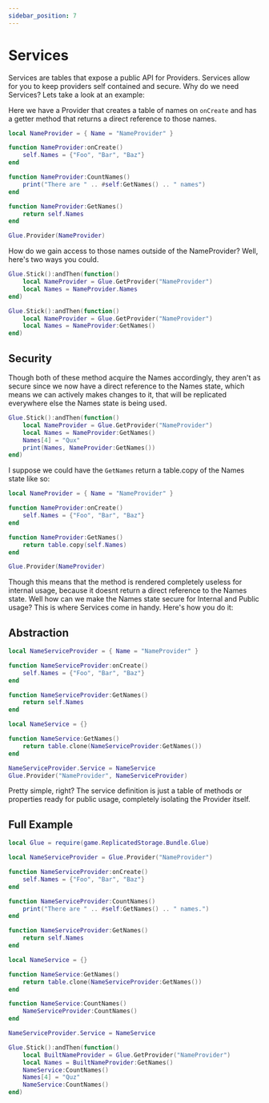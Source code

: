 ```yaml
---
sidebar_position: 7
---
```


# Services

Services are tables that expose a public API for Providers. Services allow for you to keep providers self contained and secure. Why do we need Services? Lets take a look at an example:
    
Here we have a Provider that creates a table of names on `onCreate` and has a getter method that returns a direct reference to those names.

```lua
local NameProvider = { Name = "NameProvider" }

function NameProvider:onCreate()
    self.Names = {"Foo", "Bar", "Baz"}
end

function NameProvider:CountNames()
    print("There are " .. #self:GetNames() .. " names")
end

function NameProvider:GetNames()
    return self.Names
end

Glue.Provider(NameProvider)
```
How do we gain access to those names outside of the NameProvider? Well, here's two ways you could.
```lua
Glue.Stick():andThen(function()
    local NameProvider = Glue.GetProvider("NameProvider")
    local Names = NameProvider.Names
end)
```
```lua
Glue.Stick():andThen(function()
    local NameProvider = Glue.GetProvider("NameProvider")
    local Names = NameProvider:GetNames()
end)
```
## Security
Though both of these method acquire the Names accordingly, they aren't as secure since we now have a direct reference to the Names state, which means we can actively makes changes to it, that will be replicated everywhere else the Names state is being used. 
```lua
Glue.Stick():andThen(function()
    local NameProvider = Glue.GetProvider("NameProvider")
    local Names = NameProvider:GetNames()
    Names[4] = "Qux"
    print(Names, NameProvider:GetNames())
end)
```
I suppose we could have the `GetNames` return a table.copy of the Names state like so:
```lua
local NameProvider = { Name = "NameProvider" }

function NameProvider:onCreate()
    self.Names = {"Foo", "Bar", "Baz"}
end

function NameProvider:GetNames()
    return table.copy(self.Names)
end

Glue.Provider(NameProvider)
```
Though this means that the method is rendered completely useless for internal usage, because it doesnt return a direct reference to the Names state. Well how can we make the Names state secure for Internal and Public usage? This is where Services come in handy. Here's how you do it:
## Abstraction
```lua
local NameServiceProvider = { Name = "NameProvider" }

function NameServiceProvider:onCreate()
	self.Names = {"Foo", "Bar", "Baz"}
end

function NameServiceProvider:GetNames()
	return self.Names
end

local NameService = {}

function NameService:GetNames()
	return table.clone(NameServiceProvider:GetNames())
end

NameServiceProvider.Service = NameService
Glue.Provider("NameProvider", NameServiceProvider)
```
Pretty simple, right? The service definition is just a table of methods or properties ready for public usage, completely isolating the Provider itself.


## Full Example
```lua
local Glue = require(game.ReplicatedStorage.Bundle.Glue)

local NameServiceProvider = Glue.Provider("NameProvider")

function NameServiceProvider:onCreate()
	self.Names = {"Foo", "Bar", "Baz"}
end

function NameServiceProvider:CountNames()
	print("There are " .. #self:GetNames() .. " names.")
end

function NameServiceProvider:GetNames()
	return self.Names
end

local NameService = {}

function NameService:GetNames()
	return table.clone(NameServiceProvider:GetNames())
end

function NameService:CountNames()
	NameServiceProvider:CountNames()
end

NameServiceProvider.Service = NameService

Glue.Stick():andThen(function()
	local BuiltNameProvider = Glue.GetProvider("NameProvider")
	local Names = BuiltNameProvider:GetNames()
	NameService:CountNames()
	Names[4] = "Quz"
	NameService:CountNames()	
end)
```